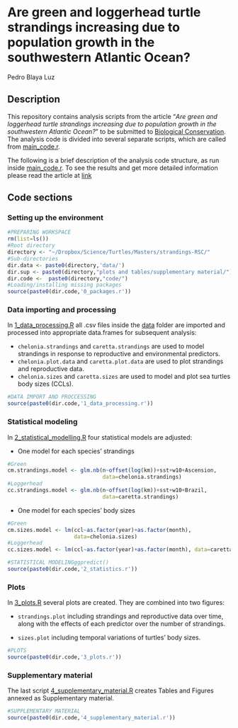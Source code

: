 Are green and loggerhead turtle strandings increasing due to population growth
in the southwestern Atlantic Ocean?
================
Pedro Blaya Luz

## Description

This repository contains analysis scripts from the article “*Are green
and loggerhead turtle strandings increasing due to population growth in the
southwestern Atlantic Ocean?*” to be submitted to [Biological
Conservation](www.journals.elsevier.com/biological-conservation). The
analysis code is divided into several separate scripts, which are called
from
[main\_code.r](https://github.com/pedroblayaluz/strandings-RSC/blob/master/main_code.R).

The following is a brief description of the analysis code structure, as
run inside
[main\_code.r](https://github.com/pedroblayaluz/strandings-RSC/blob/master/main_code.R).
To see the results and get more detailed information please read the
article at [link](www.google.com)

## Code sections

### Setting up the environment

``` r
#PREPARING WORKSPACE
rm(list=ls())
#Root directory
directory <- "~/Dropbox/Science/Turtles/Masters/strandings-RSC/"
#Sub-directories
dir.data <- paste0(directory,'data/') 
dir.sup <- paste0(directory,"plots and tables/supplementary material/")
dir.code <-  paste0(directory,"code/")
#Loading/installing missing packages
source(paste0(dir.code,'0_packages.r'))
```

### Data importing and processing

In
[1\_data\_processing.R](https://github.com/pedroblayaluz/strandings-RSC/blob/master/code/1_data_processing.R)
all .csv files inside the
[data](https://github.com/pedroblayaluz/strandings-RSC/tree/master/data)
folder are imported and processed into appropriate data.frames for
subsequent analysis:

-   `chelonia.strandings` and `caretta.strandings` are used to model
    strandings in response to reproductive and environmental predictors.
-   `chelonia.plot.data` and `caretta.plot.data` are used to plot
    strandings and reproductive data.
-   `chelonia.sizes` and `caretta.sizes` are used to model and plot sea
    turtles body sizes (CCLs).

``` r
#DATA IMPORT AND PROCCESSING
source(paste0(dir.code,'1_data_processing.r'))
```

### Statistical modeling

In
[2\_statistical\_modelling.R](https://github.com/pedroblayaluz/strandings-RSC/blob/master/code/2_statistical_modelling.R)
four statistical models are adjusted:

-   One model for each species’ strandings

``` r
#Green
cm.strandings.model <- glm.nb(n~offset(log(km))+sst+w10+Ascension,
                              data=chelonia.strandings)
#Loggerhead
cc.strandings.model <- glm.nb(n~offset(log(km))+sst+w10+Brazil,
                              data=caretta.strandings)
```

-   One model for each species’ body sizes

``` r
#Green
cm.sizes.model <- lm(ccl~as.factor(year)+as.factor(month),
                     data=chelonia.sizes)
#Loggerhead
cc.sizes.model <- lm(ccl~as.factor(year)+as.factor(month), data=caretta.sizes)
```

``` r
#STATISTICAL MODELINGggpredict()
source(paste0(dir.code,'2_statistics.r'))
```

### Plots

In
[3\_plots.R](https://github.com/pedroblayaluz/strandings-RSC/blob/master/code/3_plots.R)
several plots are created. They are combined into two figures:

-   `strandings.plot` including strandings and reproductive data over
    time, along with the effects of each predictor over the number of
    strandings.

-   `sizes.plot` including temporal variations of turtles’ body sizes.

``` r
#PLOTS
source(paste0(dir.code,'3_plots.r'))
```

### Supplementary material

The last script
[4\_supplementary\_material.R](https://github.com/pedroblayaluz/strandings-RSC/blob/master/code/3_supplementary_material.R)
creates Tables and Figures annexed as Supplementary material.

``` r
#SUPPLEMENTARY MATERIAL
source(paste0(dir.code,'4_supplementary_material.r'))
```
